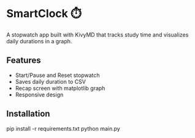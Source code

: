 # SmartClock ⏱️

A stopwatch app built with KivyMD that tracks study time and visualizes daily durations in a graph.

## Features
- Start/Pause and Reset stopwatch
- Saves daily duration to CSV
- Recap screen with matplotlib graph
- Responsive design

## Installation

pip install -r requirements.txt
python main.py
